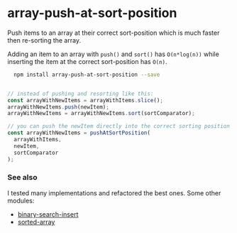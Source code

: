 # array-push-at-sort-position

Push items to an array at their correct sort-position which is much faster then re-sorting the array.

Adding an item to an array with `push()` and `sort()` has `O(n*log(n))`
while inserting the item at the correct sort-position has `O(n)`.

```bash
  npm install array-push-at-sort-position --save
```

```typescript

// instead of pushing and resorting like this:
const arrayWithNewItems = arrayWithItems.slice();
arrayWithNewItems.push(newItem);
arrayWithNewItems = arrayWithNewItems.sort(sortComparator);

// you can push the newItem directly into the correct sorting position
const arrayWithNewItems = pushAtSortPosition(
  arrayWithItems,
  newItem,
  sortComparator
);
```

### See also

I tested many implementations and refactored the best ones. Some other modules:

- [binary-search-insert](https://www.npmjs.com/package/binary-search-insert)
- [sorted-array](https://github.com/aaditmshah/sorted-array/blob/master/sorted-array.js#L11)
